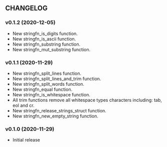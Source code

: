 ## CHANGELOG

### v0.1.2 (2020-12-05)

* New stringfn_is_digits function.
* New stringfn_is_ascii function.
* New stringfn_substring function.
* New stringfn_mut_substring function.

### v0.1.1 (2020-11-29)

* New stringfn_split_lines function.
* New stringfn_split_lines_and_trim function.
* New stringfn_split_words function.
* New stringfn_equal function.
* New stringfn_is_whitespace function.
* All trim functions remove all whitespace types characters including: tab, eol and cr.
* New stringfn_release_strings_struct function.
* New stringfn_new_empty_string function.

### v0.1.0 (2020-11-29)

* Initial release
